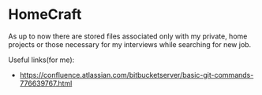 # HomeCraft
As up to now there are stored files associated only with my private, home projects or those necessary for my interviews while searching for new job.

Useful links(for me):
- https://confluence.atlassian.com/bitbucketserver/basic-git-commands-776639767.html
